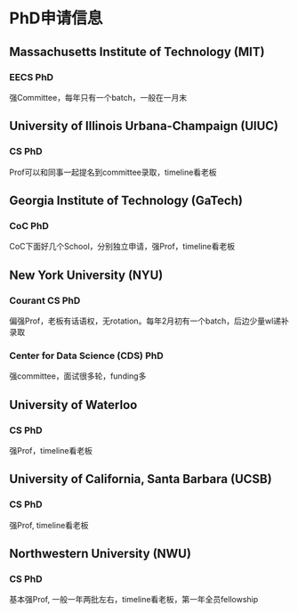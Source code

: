 # PhD申请信息

## Massachusetts Institute of Technology (MIT)
### EECS PhD
强Committee，每年只有一个batch，一般在一月末

## University of Illinois Urbana-Champaign (UIUC)
### CS PhD
Prof可以和同事一起提名到committee录取，timeline看老板

## Georgia Institute of Technology (GaTech)
### CoC PhD
CoC下面好几个School，分别独立申请，强Prof，timeline看老板

## New York University (NYU)
### Courant CS PhD
偏强Prof，老板有话语权，无rotation。每年2月初有一个batch，后边少量wl递补录取
### Center for Data Science (CDS) PhD
强committee，面试很多轮，funding多

## University of Waterloo
### CS PhD
强Prof，timeline看老板

## University of California, Santa Barbara (UCSB)
### CS PhD
强Prof, timeline看老板

## Northwestern University (NWU)
### CS PhD
基本强Prof, 一般一年两批左右，timeline看老板，第一年全员fellowship
